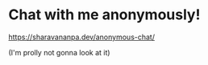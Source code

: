 # Chat with me anonymously!

https://sharavananpa.dev/anonymous-chat/

(I'm prolly not gonna look at it)
